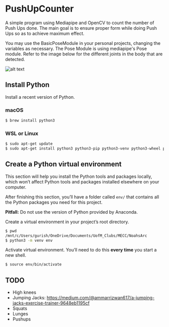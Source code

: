 # PushUpCounter
A simple program using Mediapipe and OpenCV to count the number of Push Ups done. The main goal is to ensure proper form while doing Push Ups so as to achieve maximum effect. 

You may use the BasicPoseModule in your personal projects, changing the variables as necessary. The Pose Module is using mediapipe's Pose module. Refer to the image below for the different joints in the body that are detected.

![alt text](https://google.github.io/mediapipe/images/mobile/pose_tracking_full_body_landmarks.png)

## Install Python
Install a recent version of Python.
### macOS
```bash
$ brew install python3
```
### WSL or Linux
```bash
$ sudo apt-get update
$ sudo apt-get install python3 python3-pip python3-venv python3-wheel python3-setuptools
```
## Create a Python virtual environment
This section will help you install the Python tools and packages locally, which won’t affect Python tools and packages installed elsewhere on your computer.

After finishing this section, you’ll have a folder called `env/` that contains all the Python packages you need for this project.

**Pitfall:** Do not use the version of Python provided by Anaconda. 

Create a virtual environment in your project’s root directory. 
```bash
$ pwd
/mnt/c/Users/gurish/OneDrive/Documents/UofM_Clubs/MECC/NoahsArc
$ python3 -m venv env
```
Activate virtual environment. You’ll need to do this **every time** you start a new shell.
```bash
$ source env/bin/activate
```

## TODO

* High knees
* Jumping Jacks: https://medium.com/@ammarrizwan617/a-jumping-jacks-exercise-trainer-9648eb1195cf
* Squats
* Lunges
* Pushups